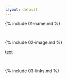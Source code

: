 ```yaml
---
layout: default
---
```


{% include 01-name.md %}

<br>

{% include 02-image.md %}

[text](https://example.com)

<br>

{% include 03-links.md %}

